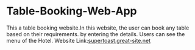 # Table-Booking-Web-App
This a table booking website.In this website, the user can book any table based on their requirements. by entering the details. Users can see the menu of the Hotel.
Website Link:<a href="supertoast.great-site.net">supertoast.great-site.net</a>

